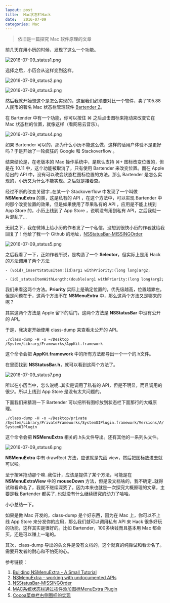 ```yaml
---
layout: post
title:  Mac状态栏Hack
date:   2016-07-09
categories: Mac
---
```


> 依旧是一篇探究 Mac 软件原理的文章

前几天在用小历的时候，发现了这么一个功能。

![2016-07-09_status1.png](http://o9791noio.bkt.clouddn.com/2016-07-09_status1.png)

选择之后，小历会从这样变到这样。

![2016-07-09_status2.png](http://o9791noio.bkt.clouddn.com/2016-07-09_status2.png)

![2016-07-09_status3.png](http://o9791noio.bkt.clouddn.com/2016-07-09_status3.png)

然后我就开始想这个是怎么实现的，这里我们必须要对比一个软件，卖了105.88人民币的著名 Mac 状态栏管理软件 [Bartender 2](https://www.macbartender.com/)。

在 Bartender 中有一个功能，你可以按住 ⌘ 之后点击图标来拖动来改变它在 Mac 状态栏的位置，就像这样（看网易云音乐）。

![2016-07-09_status4.png](http://o9791noio.bkt.clouddn.com/2016-07-09_status4.png)

如果 Bartender 可以的，那为什么小历不能这么做，这样的话用户体验不是更好吗？于是开始了一轮疯狂的 Google 和 Stackoverflow 。

结果结论是，在老版本的 Mac 操作系统中，是默认支持 ⌘+ 图标改变位置的，但是在 10.11 中，这个功能被取消了，只有使用 Bartender 来改变位置。而在 Apple 给出的 API 中，没有可以改变状态栏图标位置的方法。那么 Bartender 是怎么实现的，小历又为什么不能实现。之后就是接着查。

经过不断的改变关键字..在某一个 Stackoverflow 中发现了一个叫做 **NSMenuExtra** 的类，这是私有的 API ，在这个方法中，可以实现 Bartender 中的那个改变位置的效果，但是如果使用了苹果私有的  API ，应用是不能上线到 App Store 的，小历上线到了 App Store ，说明没有用到私有 API，之后我就一片混乱了...

无耐之下，我在微博上给小历的作者发了一个私信，没想到很快小历的作者就给我回复了！他给了我一个 Github 的地址，[NSStatusBar-MISSINGOrder](https://github.com/shergin/NSStatusBar-MISSINGOrder)

![2016-07-09_status5.png](http://o9791noio.bkt.clouddn.com/2016-07-09_status5.png)

之后我看了一下，正如作者所说，是构造了一个 **Selector**，但实际上是用 Hack 的方法调用了两个方法

`- (void)_insertStatusItem:(id)arg1 withPriority:(long long)arg2;`

`- (id)_statusItemWithLength:(double)arg1 withPriority:(long long)arg2;`

我们来看这两个方法。**Priority** 实际上是确定位置的，优先级越高，位置越靠左。但是问题在于，这两个方法不在 **NSMenuExtra** 中，那么这两个方法又是哪来的呢？

其实这两个方法是 Apple 留下的后门，这两个方法是 **NSStatusBar** 中没有公开的 API。

于是，我决定开始使用 class-dump 来查看未公开的 API。

`./class-dump -H -o ~/Desktop /System/Library/Frameworks/AppKit.framework`

这个命令会把 **AppKit.framework** 中的所有方法都导出一个一个的.h文件。

在里面找到 **NSStatusBar.h**，就可以看到这两个方法了。

![2016-07-09_status7.png](http://o9791noio.bkt.clouddn.com/2016-07-09_status7.png)

所以在小历当中，怎么说呢..其实是调用了私有的 API，但是不明显，而且调用的很少。所以上线到 App Store 是没有太大问题的。

下面我们来猜测一下 Bartender 可以把所有图标放到状态栏下面那行的大概原理。

`./class-dump -H -o ~/Desktop/private /System/Library/PrivateFrameworks/SystemUIPlugin.framework/Versions/A/SystemUIPlugin`

这个命令会把 **NSMenuExtra** 相关的.h头文件导出。还有其他的一系列头文件。

![2016-07-09_status6.png](http://o9791noio.bkt.clouddn.com/2016-07-09_status6.png)

**NSMenuExtra** 中有 drawRect 方法，应该就是先画 view，然后把图标放进去就可以啦。

至于按⌘拖动那个嘛..我估计，应该是提供了某个方法，可能是在 **NSMenuExtraView** 中的 **mouseDown** 方法，但是没文档啥的，我不确定..就得试和看命名了，我就不继续深究了。因为本来也就是一次探究大概原理的文章，主要是我 Bartender 都买了..也就没有什么继续研究的动力了哈哈。

小小总结一下。

如果是做 Mac 开发的，class-dump 是个好东西，因为在 Mac 上，你可以不上线 App Store 来分发你的应用，那么我们就可以调用私有  API 来 Hack 很多好玩的功能，这样其实是很好的。比如 Bartender，100多块钱而且基本用 Mac 都会买，还是可以赚上一笔的。

其次，class-dump 导出的头文件是没有文档的，这个就真的纯靠试和看命名了。需要开发者的耐心和不怕死的心。

参考链接：

1. [Building NSMenuExtra - A Small Tutorial](http://cocoadevcentral.com/articles/000078.php)
2. [NSMenuExtra – working with undocumented APIs](https://duhanebel.wordpress.com/2010/04/02/nsmenuextra-how-to-work-with-undocumented-apis/)
3. [NSStatusBar-MISSINGOrder](https://github.com/shergin/NSStatusBar-MISSINGOrder)
4. [MAC系统状态栏通过插件添加图标MenuExtra Plugin](http://www.tanhao.me/code/1672.html/)
5. [Cocoa菜单栏右侧图标的实现](http://linfan.info/blog/2012/02/28/cocoa-icon-on-right-side-of-menu-bar/)
